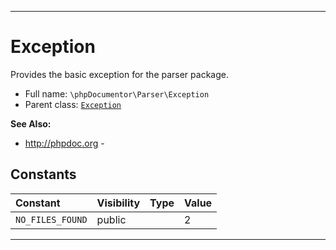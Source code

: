 ***

# Exception

Provides the basic exception for the parser package.

* Full name: `\phpDocumentor\Parser\Exception`
* Parent class: [`Exception`](../../Exception.md)

**See Also:**

* http://phpdoc.org -

## Constants

| Constant | Visibility | Type | Value |
|:---------|:-----------|:-----|:------|
|`NO_FILES_FOUND`|public| |2|

***

